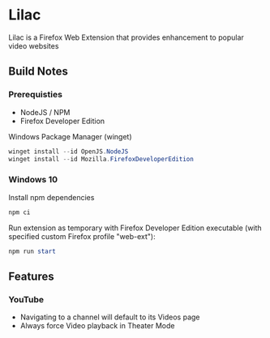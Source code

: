 Lilac
===============

Lilac is a Firefox Web Extension that provides enhancement to popular video websites

Build Notes
-----
### Prerequisties

- NodeJS / NPM
- Firefox Developer Edition

Windows Package Manager (winget)
```powershell
winget install --id OpenJS.NodeJS
winget install --id Mozilla.FirefoxDeveloperEdition
```

### Windows 10

Install npm dependencies

```powershell
npm ci
```

Run extension as temporary with Firefox Developer Edition executable (with specified custom Firefox profile "web-ext"):

```powershell
npm run start
```

Features
---------
### YouTube
- Navigating to a channel will default to its Videos page
- Always force Video playback in Theater Mode

